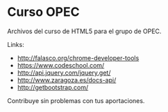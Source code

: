 # Curso OPEC

Archivos del curso de HTML5 para el grupo de OPEC.

Links:

* http://falasco.org/chrome-developer-tools
* https://www.codeschool.com/
* http://api.jquery.com/jquery.get/
* http://www.zaragoza.es/docs-api/
* http://getbootstrap.com/

Contribuye sin problemas con tus aportaciones.
